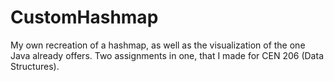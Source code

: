 # CustomHashmap
My own recreation of a hashmap, as well as the visualization of the one Java already offers. Two assignments in one, that I made for CEN 206 (Data Structures).
